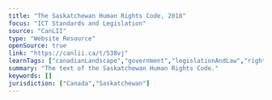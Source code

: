 ```yaml
---
title: "The Saskatchewan Human Rights Code, 2018"
focus: "ICT Standards and Legislation"
source: "CanLII"
type: "Website Resource"
openSource: true
link: "https://canlii.ca/t/538vj"
learnTags: ["canadianLandscape","government","legislationAndLaw","rights","ict"]
summary: "The text of the Saskatchewan Human Rights Code."
keywords: []
jurisdiction: ["Canada","Saskatchewan"]
---
```

